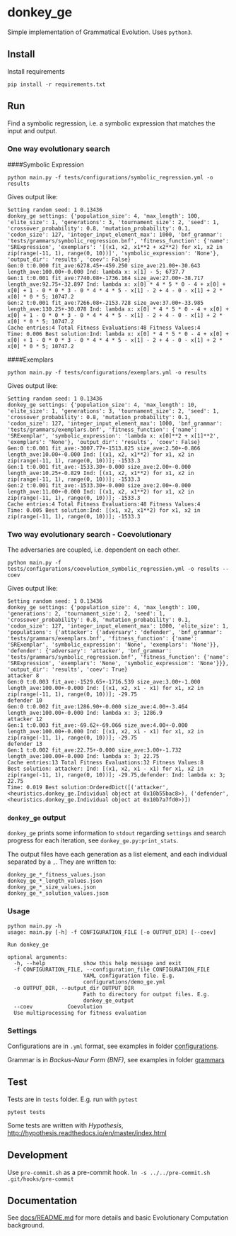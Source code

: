 # donkey_ge

Simple implementation of Grammatical Evolution. Uses `python3`. 

## Install

Install requirements
```
pip install -r requirements.txt
```

## Run

Find a symbolic regression, i.e. a symbolic expression that matches the input and output.

### One way evolutionary search

####Symbolic Expression
```
python main.py -f tests/configurations/symbolic_regression.yml -o results
```

Gives output like:
```
Setting random seed: 1 0.13436
donkey_ge settings: {'population_size': 4, 'max_length': 100, 'elite_size': 1, 'generations': 3, 'tournament_size': 2, 'seed': 1, 'crossover_probability': 0.8, 'mutation_probability': 0.1, 'codon_size': 127, 'integer_input_element_max': 1000, 'bnf_grammar': 'tests/grammars/symbolic_regression.bnf', 'fitness_function': {'name': 'SRExpression', 'exemplars': '[(x1, x2, x1**2 + x2**2) for x1, x2 in zip(range(-11, 1), range(0, 10))]', 'symbolic_expression': 'None'}, 'output_dir': 'results', 'coev': False}
Gen:0 t:0.000 fit_ave:6278.45+-459.250 size_ave:21.00+-30.643 length_ave:100.00+-0.000 Ind: lambda x: x[1] - 5; 6737.7
Gen:1 t:0.001 fit_ave:7740.08+-1736.164 size_ave:27.00+-38.717 length_ave:92.75+-32.897 Ind: lambda x: x[0] * 4 * 5 * 0 - 4 + x[0] + x[0] + 1 - 0 * 0 * 3 - 0 * 4 * 4 * 5 - x[1] - 2 + 4 - 0 - x[1] + 2 * x[0] * 0 * 5; 10747.2
Gen:2 t:0.001 fit_ave:7266.08+-2153.728 size_ave:37.00+-33.985 length_ave:130.25+-30.078 Ind: lambda x: x[0] * 4 * 5 * 0 - 4 + x[0] + x[0] + 1 - 0 * 0 * 3 - 0 * 4 * 4 * 5 - x[1] - 2 + 4 - 0 - x[1] + 2 * x[0] * 0 * 5; 10747.2
Cache entries:4 Total Fitness Evaluations:48 Fitness Values:4
Time: 0.006 Best solution:Ind: lambda x: x[0] * 4 * 5 * 0 - 4 + x[0] + x[0] + 1 - 0 * 0 * 3 - 0 * 4 * 4 * 5 - x[1] - 2 + 4 - 0 - x[1] + 2 * x[0] * 0 * 5; 10747.2
```

####Exemplars
```
python main.py -f tests/configurations/exemplars.yml -o results
```

Gives output like:
```
Setting random seed: 1 0.13436
donkey_ge settings: {'population_size': 4, 'max_length': 10, 'elite_size': 1, 'generations': 3, 'tournament_size': 2, 'seed': 1, 'crossover_probability': 0.8, 'mutation_probability': 0.1, 'codon_size': 127, 'integer_input_element_max': 1000, 'bnf_grammar': 'tests/grammars/exemplars.bnf', 'fitness_function': {'name': 'SRExemplar', 'symbolic_expression': 'lambda x: x[0]**2 + x[1]**2', 'exemplars': 'None'}, 'output_dir': 'results', 'coev': False}
Gen:0 t:0.001 fit_ave:-3007.77+-1513.825 size_ave:2.50+-0.866 length_ave:10.00+-0.000 Ind: [(x1, x2, x1**2) for x1, x2 in zip(range(-11, 1), range(0, 10))]; -1533.3
Gen:1 t:0.001 fit_ave:-1533.30+-0.000 size_ave:2.00+-0.000 length_ave:10.25+-0.829 Ind: [(x1, x2, x1**2) for x1, x2 in zip(range(-11, 1), range(0, 10))]; -1533.3
Gen:2 t:0.001 fit_ave:-1533.30+-0.000 size_ave:2.00+-0.000 length_ave:11.00+-0.000 Ind: [(x1, x2, x1**2) for x1, x2 in zip(range(-11, 1), range(0, 10))]; -1533.3
Cache entries:4 Total Fitness Evaluations:48 Fitness Values:4
Time: 0.005 Best solution:Ind: [(x1, x2, x1**2) for x1, x2 in zip(range(-11, 1), range(0, 10))]; -1533.3
```

### Two way evolutionary search - Coevolutionary

The adversaries are coupled, i.e. dependent on each other.
```
python main.py -f tests/configurations/coevolution_symbolic_regression.yml -o results --coev
```

Gives output like:
```
Setting random seed: 1 0.13436
donkey_ge settings: {'population_size': 4, 'max_length': 100, 'generations': 2, 'tournament_size': 2, 'seed': 1, 'crossover_probability': 0.8, 'mutation_probability': 0.1, 'codon_size': 127, 'integer_input_element_max': 1000, 'elite_size': 1, 'populations': {'attacker': {'adversary': 'defender', 'bnf_grammar': 'tests/grammars/exemplars.bnf', 'fitness_function': {'name': 'SRExemplar', 'symbolic_expression': 'None', 'exemplars': 'None'}}, 'defender': {'adversary': 'attacker', 'bnf_grammar': 'tests/grammars/symbolic_regression.bnf', 'fitness_function': {'name': 'SRExpression', 'exemplars': 'None', 'symbolic_expression': 'None'}}}, 'output_dir': 'results', 'coev': True}
attacker 8
Gen:0 t:0.003 fit_ave:-1529.65+-1716.539 size_ave:3.00+-1.000 length_ave:100.00+-0.000 Ind: [(x1, x2, x1 - x1) for x1, x2 in zip(range(-11, 1), range(0, 10))]; -29.75
defender 10
Gen:0 t:0.002 fit_ave:1286.90+-0.000 size_ave:4.00+-3.464 length_ave:100.00+-0.000 Ind: lambda x: 3; 1286.9
attacker 12
Gen:1 t:0.003 fit_ave:-69.62+-69.066 size_ave:4.00+-0.000 length_ave:100.00+-0.000 Ind: [(x1, x2, x1 - x1) for x1, x2 in zip(range(-11, 1), range(0, 10))]; -29.75
defender 13
Gen:1 t:0.002 fit_ave:22.75+-0.000 size_ave:3.00+-1.732 length_ave:100.00+-0.000 Ind: lambda x: 3; 22.75
Cache entries:13 Total Fitness Evaluations:32 Fitness Values:8
Best solution: attacker: Ind: [(x1, x2, x1 - x1) for x1, x2 in zip(range(-11, 1), range(0, 10))]; -29.75,defender: Ind: lambda x: 3; 22.75
Time: 0.019 Best solution:OrderedDict([('attacker', <heuristics.donkey_ge.Individual object at 0x10b55bac8>), ('defender', <heuristics.donkey_ge.Individual object at 0x10b7a7fd0>)])
```

### `donkey_ge` output

`donkey_ge` prints some information to `stdout` regarding `settings` and
search progress for each iteration, see `donkey_ge.py:print_stats`. 

The output files have each generation as a list element, and each individual separated by a `,`. They are written to:
```
donkey_ge_*_fitness_values.json
donkey_ge_*_length_values.json
donkey_ge_*_size_values.json
donkey_ge_*_solution_values.json
```

### Usage
```
python main.py -h
usage: main.py [-h] -f CONFIGURATION_FILE [-o OUTPUT_DIR] [--coev]

Run donkey_ge

optional arguments:
  -h, --help            show this help message and exit
  -f CONFIGURATION_FILE, --configuration_file CONFIGURATION_FILE
                        YAML configuration file. E.g.
                        configurations/demo_ge.yml
  -o OUTPUT_DIR, --output_dir OUTPUT_DIR
                        Path to directory for output files. E.g.
                        donkey_ge_output
  --coev           Coevolution
  Use multiprocessing for fitness evaluation
```

### Settings

Configurations are in `.yml` format, see examples in folder [configurations](tests/configurations).

Grammar is in *Backus-Naur Form (BNF)*, see examples in folder [grammars](tests/grammars)

## Test

Tests are in `tests` folder. E.g. run with `pytest`
```
pytest tests
```

Some tests are written with *Hypothesis*, http://hypothesis.readthedocs.io/en/master/index.html

## Development

Use `pre-commit.sh` as a pre-commit hook. `ln -s ../../pre-commit.sh .git/hooks/pre-commit`

## Documentation

See [docs/README.md](docs/README.md) for more details and basic
Evolutionary Computation background.
